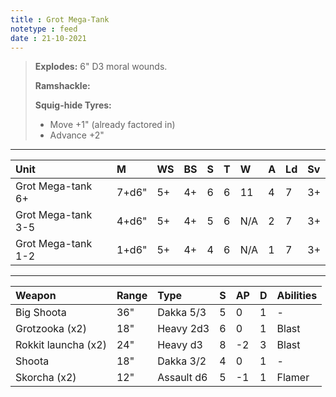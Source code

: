 ```yaml
---
title : Grot Mega-Tank
notetype : feed
date : 21-10-2021
---
```


> **Explodes:** 6" D3 moral wounds.
> 
> **Ramshackle:**
>
> **Squig-hide Tyres:**
> 
> - Move +1" (already factored in)
> - Advance +2"

---

| Unit               | M     | WS  | BS  | S   | T   | W   | A   | Ld  | Sv  |
|:------------------ |:----- |:--- |:--- |:--- |:--- |:--- |:--- |:--- |:--- |
| Grot Mega-tank 6+  | 7+d6" | 5+  | 4+  | 6   | 6   | 11  | 4   | 7   | 3+  |
| Grot Mega-tank 3-5 | 4+d6" | 5+  | 4+  | 5   | 6   | N/A | 2   | 7   | 3+  |
| Grot Mega-tank 1-2 | 1+d6" | 5+  | 4+  | 4   | 6   | N/A | 1   | 7   | 3+  |

---

| Weapon              | Range | Type       | S   | AP  | D   | Abilities |
|:------------------- |:----- |:---------- |:--- |:--- |:--- |:--------- |
| Big Shoota          | 36"   | Dakka 5/3  | 5   | 0   | 1   | -         |
| Grotzooka (x2)      | 18"   | Heavy 2d3  | 6   | 0   | 1   | Blast     |
| Rokkit launcha (x2) | 24"   | Heavy d3   | 8   | -2  | 3   | Blast     |
| Shoota              | 18"   | Dakka 3/2  | 4   | 0   | 1   | -         |
| Skorcha (x2)        | 12"   | Assault d6 | 5   | -1  | 1   | Flamer    |

